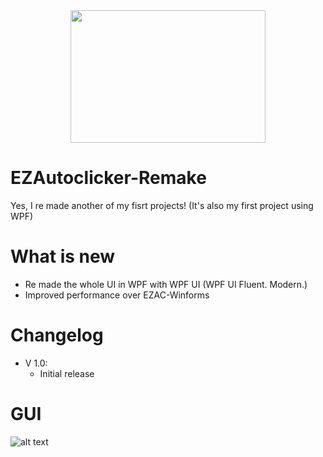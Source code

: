<div align="center">

<img src="https://i.imgur.com/0CoMX8e.png" width="312" height="212" />

<div align="left">

# EZAutoclicker-Remake
Yes, I re made another of my fisrt projects! (It's also my first project using WPF)

# What is new

- Re made the whole UI in WPF with WPF UI (WPF UI Fluent. Modern.)
- Improved performance over EZAC-Winforms

# Changelog
- V 1.0:
  - Initial release

# GUI
![alt text](https://i.imgur.com/nNuLUsA.png)
